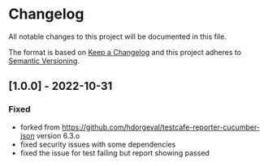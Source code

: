 # Changelog

All notable changes to this project will be documented in this file.

The format is based on [Keep a Changelog](http://keepachangelog.com/en/1.0.0/)
and this project adheres to [Semantic Versioning](http://semver.org/spec/v2.0.0.html).

## [1.0.0] - 2022-10-31

### Fixed

- forked from https://github.com/hdorgeval/testcafe-reporter-cucumber-json version 6.3.o
- fixed security issues with some dependencies
- fixed the issue for test failing but report showing passed
